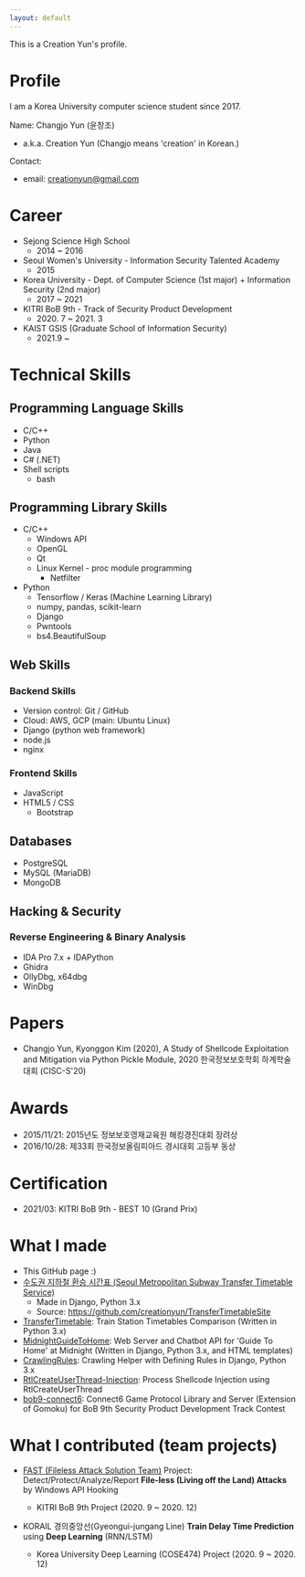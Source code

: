 ```yaml
---
layout: default
---
```


This is a Creation Yun's profile.

# Profile

I am a Korea University computer science student since 2017.

Name: Changjo Yun (윤창조)

+ a.k.a. Creation Yun (Changjo means 'creation' in Korean.)

Contact:

+ email: creationyun@gmail.com

# Career

+ Sejong Science High School
  + 2014 \~ 2016
+ Seoul Women's University - Information Security Talented Academy
  + 2015
+ Korea University - Dept. of Computer Science (1st major) + Information Security (2nd major)
  + 2017 \~ 2021
+ KITRI BoB 9th - Track of Security Product Development
  + 2020\. 7 \~ 2021\. 3
+ KAIST GSIS (Graduate School of Information Security)
  + 2021.9 \~

# Technical Skills

## Programming Language Skills

+ C/C++
+ Python
+ Java
+ C# (.NET)
+ Shell scripts
  + bash

## Programming Library Skills

+ C/C++
  + Windows API
  + OpenGL
  + Qt
  + Linux Kernel - proc module programming
    + Netfilter
+ Python
  + Tensorflow / Keras (Machine Learning Library)
  + numpy, pandas, scikit-learn
  + Django
  + Pwntools
  + bs4.BeautifulSoup

## Web Skills

### Backend Skills

+ Version control: Git / GitHub
+ Cloud: AWS, GCP (main: Ubuntu Linux)
+ Django (python web framework)
+ node.js
+ nginx

### Frontend Skills

+ JavaScript
+ HTML5 / CSS
  + Bootstrap

## Databases

+ PostgreSQL
+ MySQL (MariaDB)
+ MongoDB

## Hacking & Security

### Reverse Engineering & Binary Analysis

+ IDA Pro 7.x + IDAPython
+ Ghidra
+ OllyDbg, x64dbg
+ WinDbg

# Papers

+ Changjo Yun, Kyonggon Kim (2020), A Study of Shellcode Exploitation and Mitigation via Python Pickle Module, 2020 한국정보보호학회 하계학술대회 (CISC-S'20)

# Awards

+ 2015/11/21: 2015년도 정보보호영재교육원 해킹경진대회 장려상
+ 2016/10/28: 제33회 한국정보올림피아드 경시대회 고등부 동상

# Certification

+ 2021/03: KITRI BoB 9th - BEST 10 (Grand Prix)

# What I made

+ This GitHub page :)
+ [수도권 지하철 환승 시간표 (Seoul Metropolitan Subway Transfer Timetable Service)](http://www.midnightguidetohome.info/timetable/)
  + Made in Django, Python 3.x
  + Source: https://github.com/creationyun/TransferTimetableSite
+ [TransferTimetable](https://github.com/creationyun/TransferTimetable): Train Station Timetables Comparison (Written in Python 3.x)
+ [MidnightGuideToHome](https://github.com/creationyun/MidnightGuideToHome): Web Server and Chatbot API for 'Guide To Home' at Midnight (Written in Django, Python 3.x, and HTML templates)
+ [CrawlingRules](https://github.com/creationyun/CrawlingRules): Crawling Helper with Defining Rules in Django, Python 3.x
+ [RtlCreateUserThread-Injection](https://github.com/creationyun/RtlCreateUserThread-Injection): Process Shellcode Injection using RtlCreateUserThread
+ [bob9-connect6](https://github.com/creationyun/bob9-connect6): Connect6 Game Protocol Library and Server (Extension of Gomoku) for BoB 9th Security Product Development Track Contest

# What I contributed (team projects)

+ [FAST (Fileless Attack Solution Team)](https://github.com/bobfast/fast) Project: Detect/Protect/Analyze/Report **File-less (Living off the Land) Attacks** by Windows API Hooking
  + KITRI BoB 9th Project (2020. 9 \~ 2020. 12)

+ KORAIL 경의중앙선(Gyeongui-jungang Line) **Train Delay Time Prediction** using **Deep Learning** (RNN/LSTM)
  + Korea University Deep Learning (COSE474) Project (2020. 9 \~ 2020. 12)

